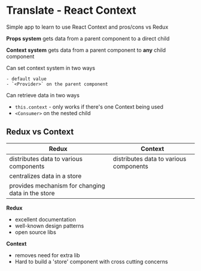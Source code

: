 # Translate - React Context

Simple app to learn to use React Context and pros/cons vs Redux

**Props system** gets data from a parent component to a direct child

**Context system** gets data from a parent component to **any** child component



Can set context system in two ways

	- default value
	- `<Provider>` on the parent component

Can retrieve data in two ways

- `this.context` - only works if there's one Context being used
- `<Consumer>` on the nested child 



## Redux vs Context

| Redux                                             | Context                                |
| ------------------------------------------------- | -------------------------------------- |
| distributes data to various components            | distributes data to various components |
| centralizes data in a store                       |                                        |
| provides mechanism for changing data in the store |                                        |

**Redux**

- excellent documentation
- well-known design patterns
- open source libs

**Context**

- removes need for extra lib
- Hard to build a 'store' component with cross cutting concerns



